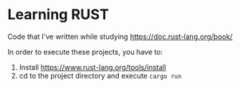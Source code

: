 # Learning RUST

Code that I've written while studying https://doc.rust-lang.org/book/

In order to execute these projects, you have to:
 1. Install https://www.rust-lang.org/tools/install
 2. cd to the project directory and execute `cargo run`
